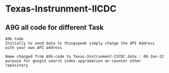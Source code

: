# Texas-Instrunment-IICDC <!-- # A9G-code -->

## A9G all code for different Task
    A9G Code
    Initially to send data to thingspeak simply change the API Address with your own API address

    Name changed from A9G-code to Texas-Instrunment-IICDC date : 09-Jan-22
    purpuse for google search index upgradation an counter other repository